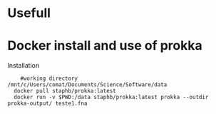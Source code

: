 # Usefull

# Docker install and use of prokka

Installation
    
        #working directory /mnt/c/Users/comat/Documents/Science/Software/data
      docker pull staphb/prokka:latest
      docker run -v $PWD:/data staphb/prokka:latest prokka --outdir prokka-output/ teste1.fna
